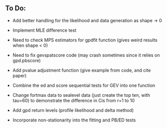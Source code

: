 ## **To Do:** ##

* Add better handling for the likelihood and data generation as shape -> 0

* Implement MLE difference test

* Need to check MPS estimators for gpdfit function (gives weird results when shape < 0)

* Need to fix gevspatscore code (may crash sometimes since it relies on gpd.pbscore)

* Add pvalue adjustment function (give example from code, and cite paper)

* Combine the ed and score sequential tests for GEV into one function

* Change fortmax data to sealevel data (just create the top ten, with tau=60) to demonstrate the difference in Cis from r=1 to 10

* Add gpd return levels (profile likelihood and delta method)

* Incorporate non-stationarity into the fitting and PB/ED tests